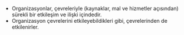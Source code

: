 - Organizasyonlar, çevreleriyle (kaynaklar, mal ve hizmetler açısından) sürekli bir etkileşim ve ilişki içindedir.
- Organizasyon çevrelerini etkileyebildikleri gibi, çevrelerinden de etkilenirler.